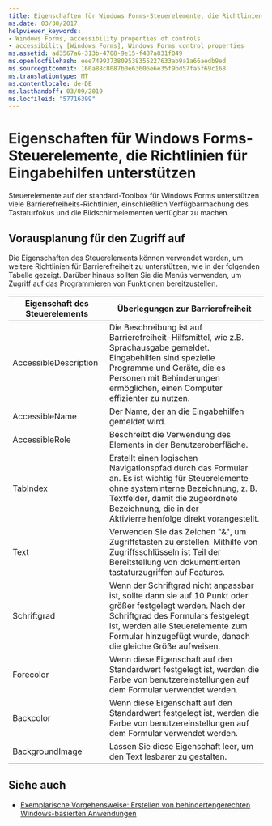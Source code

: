 ```yaml
---
title: Eigenschaften für Windows Forms-Steuerelemente, die Richtlinien für Eingabehilfen unterstützen
ms.date: 03/30/2017
helpviewer_keywords:
- Windows Forms, accessibility properties of controls
- accessibility [Windows Forms], Windows Forms control properties
ms.assetid: ad3567a6-313b-4708-9e15-f487a831f049
ms.openlocfilehash: eee7499373809538355227633ab9a1a66aedb9ed
ms.sourcegitcommit: 160a88c8087b0e63606e6e35f9bd57fa5f69c168
ms.translationtype: MT
ms.contentlocale: de-DE
ms.lasthandoff: 03/09/2019
ms.locfileid: "57716399"
---
```

# <a name="properties-on-windows-forms-controls-that-support-accessibility-guidelines"></a>Eigenschaften für Windows Forms-Steuerelemente, die Richtlinien für Eingabehilfen unterstützen
Steuerelemente auf der standard-Toolbox für Windows Forms unterstützen viele Barrierefreiheits-Richtlinien, einschließlich Verfügbarmachung des Tastaturfokus und die Bildschirmelementen verfügbar zu machen.  
  
## <a name="planning-ahead-for-accessibility"></a>Vorausplanung für den Zugriff auf  
 Die Eigenschaften des Steuerelements können verwendet werden, um weitere Richtlinien für Barrierefreiheit zu unterstützen, wie in der folgenden Tabelle gezeigt. Darüber hinaus sollten Sie die Menüs verwenden, um Zugriff auf das Programmieren von Funktionen bereitzustellen.  
  
|Eigenschaft des Steuerelements|Überlegungen zur Barrierefreiheit|  
|----------------------|--------------------------------------|  
|AccessibleDescription|Die Beschreibung ist auf Barrierefreiheit-Hilfsmittel, wie z.B. Sprachausgabe gemeldet. Eingabehilfen sind spezielle Programme und Geräte, die es Personen mit Behinderungen ermöglichen, einen Computer effizienter zu nutzen.|  
|AccessibleName|Der Name, der an die Eingabehilfen gemeldet wird.|  
|AccessibleRole|Beschreibt die Verwendung des Elements in der Benutzeroberfläche.|  
|TabIndex|Erstellt einen logischen Navigationspfad durch das Formular an. Es ist wichtig für Steuerelemente ohne systeminterne Bezeichnung, z. B. Textfelder, damit die zugeordnete Bezeichnung, die in der Aktivierreihenfolge direkt vorangestellt.|  
|Text|Verwenden Sie das Zeichen "&", um Zugriffstasten zu erstellen. Mithilfe von Zugriffsschlüsseln ist Teil der Bereitstellung von dokumentierten tastaturzugriffen auf Features.|  
|Schriftgrad|Wenn der Schriftgrad nicht anpassbar ist, sollte dann sie auf 10 Punkt oder größer festgelegt werden. Nach der Schriftgrad des Formulars festgelegt ist, werden alle Steuerelemente zum Formular hinzugefügt wurde, danach die gleiche Größe aufweisen.|  
|Forecolor|Wenn diese Eigenschaft auf den Standardwert festgelegt ist, werden die Farbe von benutzereinstellungen auf dem Formular verwendet werden.|  
|Backcolor|Wenn diese Eigenschaft auf den Standardwert festgelegt ist, werden die Farbe von benutzereinstellungen auf dem Formular verwendet werden.|  
|BackgroundImage|Lassen Sie diese Eigenschaft leer, um den Text lesbarer zu gestalten.|  
  
## <a name="see-also"></a>Siehe auch
- [Exemplarische Vorgehensweise: Erstellen von behindertengerechten Windows-basierten Anwendungen](walkthrough-creating-an-accessible-windows-based-application.md)
